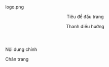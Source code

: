 <!doctype html>
<html>
  <head>
    <meta charset="UTF-8">
    <title>Trang chủ</title>
    <link href="images/favicon.ico" rel="shortcut icon" type="image/vnd.microsoft.icon">logo.png</link>
  </head>
  <body>
    <header>
      <p>Tiêu đề đầu trang</p>
        <nav>
          <p>Thanh điều hướng</p>
        </nav>
    </header>
    <main>
      <article>
        <p>Nội dung chính</p>
      </article>
    </main>
    <footer>
      <p>Chân trang</p>
    </footer>
  </body>
</html>
